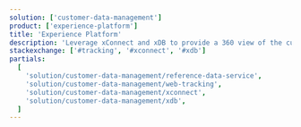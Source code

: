 ```yaml
---
solution: ['customer-data-management']
product: ['experience-platform']
title: 'Experience Platform'
description: 'Leverage xConnect and xDB to provide a 360 view of the customer in your fully integrated DXP platform'
stackexchange: ['#tracking', '#xconnect', '#xdb']
partials:
  [
    'solution/customer-data-management/reference-data-service',
    'solution/customer-data-management/web-tracking',
    'solution/customer-data-management/xconnect',
    'solution/customer-data-management/xdb',
  ]
---
```

